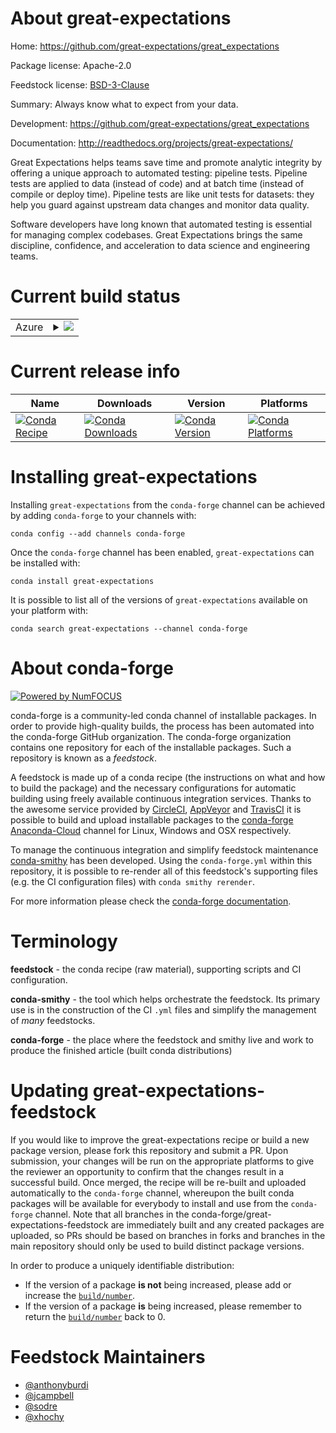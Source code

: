 About great-expectations
========================

Home: https://github.com/great-expectations/great_expectations

Package license: Apache-2.0

Feedstock license: [BSD-3-Clause](https://github.com/conda-forge/great-expectations-feedstock/blob/master/LICENSE.txt)

Summary: Always know what to expect from your data.

Development: https://github.com/great-expectations/great_expectations

Documentation: http://readthedocs.org/projects/great-expectations/

Great Expectations helps teams save time and promote analytic integrity
by offering a unique approach to automated testing: pipeline tests.
Pipeline tests are applied to data (instead of code) and at batch time
(instead of compile or deploy time). Pipeline tests are like unit tests
for datasets: they help you guard against upstream data changes and monitor
data quality.

Software developers have long known that automated testing is
essential for managing complex codebases. Great Expectations brings
the same discipline, confidence, and acceleration to data science
and engineering teams.


Current build status
====================


<table>
    
  <tr>
    <td>Azure</td>
    <td>
      <details>
        <summary>
          <a href="https://dev.azure.com/conda-forge/feedstock-builds/_build/latest?definitionId=2966&branchName=master">
            <img src="https://dev.azure.com/conda-forge/feedstock-builds/_apis/build/status/great-expectations-feedstock?branchName=master">
          </a>
        </summary>
        <table>
          <thead><tr><th>Variant</th><th>Status</th></tr></thead>
          <tbody><tr>
              <td>linux_64_python3.6.____cpython</td>
              <td>
                <a href="https://dev.azure.com/conda-forge/feedstock-builds/_build/latest?definitionId=2966&branchName=master">
                  <img src="https://dev.azure.com/conda-forge/feedstock-builds/_apis/build/status/great-expectations-feedstock?branchName=master&jobName=linux&configuration=linux_64_python3.6.____cpython" alt="variant">
                </a>
              </td>
            </tr><tr>
              <td>linux_64_python3.7.____cpython</td>
              <td>
                <a href="https://dev.azure.com/conda-forge/feedstock-builds/_build/latest?definitionId=2966&branchName=master">
                  <img src="https://dev.azure.com/conda-forge/feedstock-builds/_apis/build/status/great-expectations-feedstock?branchName=master&jobName=linux&configuration=linux_64_python3.7.____cpython" alt="variant">
                </a>
              </td>
            </tr><tr>
              <td>linux_64_python3.8.____cpython</td>
              <td>
                <a href="https://dev.azure.com/conda-forge/feedstock-builds/_build/latest?definitionId=2966&branchName=master">
                  <img src="https://dev.azure.com/conda-forge/feedstock-builds/_apis/build/status/great-expectations-feedstock?branchName=master&jobName=linux&configuration=linux_64_python3.8.____cpython" alt="variant">
                </a>
              </td>
            </tr><tr>
              <td>linux_64_python3.9.____cpython</td>
              <td>
                <a href="https://dev.azure.com/conda-forge/feedstock-builds/_build/latest?definitionId=2966&branchName=master">
                  <img src="https://dev.azure.com/conda-forge/feedstock-builds/_apis/build/status/great-expectations-feedstock?branchName=master&jobName=linux&configuration=linux_64_python3.9.____cpython" alt="variant">
                </a>
              </td>
            </tr><tr>
              <td>osx_64_python3.6.____cpython</td>
              <td>
                <a href="https://dev.azure.com/conda-forge/feedstock-builds/_build/latest?definitionId=2966&branchName=master">
                  <img src="https://dev.azure.com/conda-forge/feedstock-builds/_apis/build/status/great-expectations-feedstock?branchName=master&jobName=osx&configuration=osx_64_python3.6.____cpython" alt="variant">
                </a>
              </td>
            </tr><tr>
              <td>osx_64_python3.7.____cpython</td>
              <td>
                <a href="https://dev.azure.com/conda-forge/feedstock-builds/_build/latest?definitionId=2966&branchName=master">
                  <img src="https://dev.azure.com/conda-forge/feedstock-builds/_apis/build/status/great-expectations-feedstock?branchName=master&jobName=osx&configuration=osx_64_python3.7.____cpython" alt="variant">
                </a>
              </td>
            </tr><tr>
              <td>osx_64_python3.8.____cpython</td>
              <td>
                <a href="https://dev.azure.com/conda-forge/feedstock-builds/_build/latest?definitionId=2966&branchName=master">
                  <img src="https://dev.azure.com/conda-forge/feedstock-builds/_apis/build/status/great-expectations-feedstock?branchName=master&jobName=osx&configuration=osx_64_python3.8.____cpython" alt="variant">
                </a>
              </td>
            </tr><tr>
              <td>osx_64_python3.9.____cpython</td>
              <td>
                <a href="https://dev.azure.com/conda-forge/feedstock-builds/_build/latest?definitionId=2966&branchName=master">
                  <img src="https://dev.azure.com/conda-forge/feedstock-builds/_apis/build/status/great-expectations-feedstock?branchName=master&jobName=osx&configuration=osx_64_python3.9.____cpython" alt="variant">
                </a>
              </td>
            </tr><tr>
              <td>win_64_python3.6.____cpython</td>
              <td>
                <a href="https://dev.azure.com/conda-forge/feedstock-builds/_build/latest?definitionId=2966&branchName=master">
                  <img src="https://dev.azure.com/conda-forge/feedstock-builds/_apis/build/status/great-expectations-feedstock?branchName=master&jobName=win&configuration=win_64_python3.6.____cpython" alt="variant">
                </a>
              </td>
            </tr><tr>
              <td>win_64_python3.7.____cpython</td>
              <td>
                <a href="https://dev.azure.com/conda-forge/feedstock-builds/_build/latest?definitionId=2966&branchName=master">
                  <img src="https://dev.azure.com/conda-forge/feedstock-builds/_apis/build/status/great-expectations-feedstock?branchName=master&jobName=win&configuration=win_64_python3.7.____cpython" alt="variant">
                </a>
              </td>
            </tr><tr>
              <td>win_64_python3.8.____cpython</td>
              <td>
                <a href="https://dev.azure.com/conda-forge/feedstock-builds/_build/latest?definitionId=2966&branchName=master">
                  <img src="https://dev.azure.com/conda-forge/feedstock-builds/_apis/build/status/great-expectations-feedstock?branchName=master&jobName=win&configuration=win_64_python3.8.____cpython" alt="variant">
                </a>
              </td>
            </tr><tr>
              <td>win_64_python3.9.____cpython</td>
              <td>
                <a href="https://dev.azure.com/conda-forge/feedstock-builds/_build/latest?definitionId=2966&branchName=master">
                  <img src="https://dev.azure.com/conda-forge/feedstock-builds/_apis/build/status/great-expectations-feedstock?branchName=master&jobName=win&configuration=win_64_python3.9.____cpython" alt="variant">
                </a>
              </td>
            </tr>
          </tbody>
        </table>
      </details>
    </td>
  </tr>
</table>

Current release info
====================

| Name | Downloads | Version | Platforms |
| --- | --- | --- | --- |
| [![Conda Recipe](https://img.shields.io/badge/recipe-great--expectations-green.svg)](https://anaconda.org/conda-forge/great-expectations) | [![Conda Downloads](https://img.shields.io/conda/dn/conda-forge/great-expectations.svg)](https://anaconda.org/conda-forge/great-expectations) | [![Conda Version](https://img.shields.io/conda/vn/conda-forge/great-expectations.svg)](https://anaconda.org/conda-forge/great-expectations) | [![Conda Platforms](https://img.shields.io/conda/pn/conda-forge/great-expectations.svg)](https://anaconda.org/conda-forge/great-expectations) |

Installing great-expectations
=============================

Installing `great-expectations` from the `conda-forge` channel can be achieved by adding `conda-forge` to your channels with:

```
conda config --add channels conda-forge
```

Once the `conda-forge` channel has been enabled, `great-expectations` can be installed with:

```
conda install great-expectations
```

It is possible to list all of the versions of `great-expectations` available on your platform with:

```
conda search great-expectations --channel conda-forge
```


About conda-forge
=================

[![Powered by NumFOCUS](https://img.shields.io/badge/powered%20by-NumFOCUS-orange.svg?style=flat&colorA=E1523D&colorB=007D8A)](http://numfocus.org)

conda-forge is a community-led conda channel of installable packages.
In order to provide high-quality builds, the process has been automated into the
conda-forge GitHub organization. The conda-forge organization contains one repository
for each of the installable packages. Such a repository is known as a *feedstock*.

A feedstock is made up of a conda recipe (the instructions on what and how to build
the package) and the necessary configurations for automatic building using freely
available continuous integration services. Thanks to the awesome service provided by
[CircleCI](https://circleci.com/), [AppVeyor](https://www.appveyor.com/)
and [TravisCI](https://travis-ci.com/) it is possible to build and upload installable
packages to the [conda-forge](https://anaconda.org/conda-forge)
[Anaconda-Cloud](https://anaconda.org/) channel for Linux, Windows and OSX respectively.

To manage the continuous integration and simplify feedstock maintenance
[conda-smithy](https://github.com/conda-forge/conda-smithy) has been developed.
Using the ``conda-forge.yml`` within this repository, it is possible to re-render all of
this feedstock's supporting files (e.g. the CI configuration files) with ``conda smithy rerender``.

For more information please check the [conda-forge documentation](https://conda-forge.org/docs/).

Terminology
===========

**feedstock** - the conda recipe (raw material), supporting scripts and CI configuration.

**conda-smithy** - the tool which helps orchestrate the feedstock.
                   Its primary use is in the construction of the CI ``.yml`` files
                   and simplify the management of *many* feedstocks.

**conda-forge** - the place where the feedstock and smithy live and work to
                  produce the finished article (built conda distributions)


Updating great-expectations-feedstock
=====================================

If you would like to improve the great-expectations recipe or build a new
package version, please fork this repository and submit a PR. Upon submission,
your changes will be run on the appropriate platforms to give the reviewer an
opportunity to confirm that the changes result in a successful build. Once
merged, the recipe will be re-built and uploaded automatically to the
`conda-forge` channel, whereupon the built conda packages will be available for
everybody to install and use from the `conda-forge` channel.
Note that all branches in the conda-forge/great-expectations-feedstock are
immediately built and any created packages are uploaded, so PRs should be based
on branches in forks and branches in the main repository should only be used to
build distinct package versions.

In order to produce a uniquely identifiable distribution:
 * If the version of a package **is not** being increased, please add or increase
   the [``build/number``](https://conda.io/docs/user-guide/tasks/build-packages/define-metadata.html#build-number-and-string).
 * If the version of a package **is** being increased, please remember to return
   the [``build/number``](https://conda.io/docs/user-guide/tasks/build-packages/define-metadata.html#build-number-and-string)
   back to 0.

Feedstock Maintainers
=====================

* [@anthonyburdi](https://github.com/anthonyburdi/)
* [@jcampbell](https://github.com/jcampbell/)
* [@sodre](https://github.com/sodre/)
* [@xhochy](https://github.com/xhochy/)


